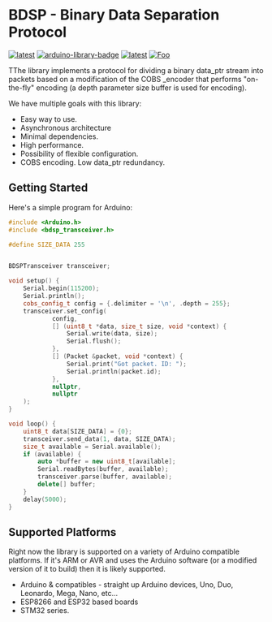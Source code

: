 **BDSP** - Binary Data Separation Protocol
===========
[![latest](https://img.shields.io/badge/release-alhpa-blueviolet.svg?color=00aa00)](https://github.com/GyverLibs/GyverMAX6675/releases/latest/download/GyverMAX6675.zip)
[![arduino-library-badge](https://www.ardu-badge.com/badge/ToDo.svg)]()
[![latest](https://img.shields.io/badge/PlatformIO-ToDo-blueviolet.svg?color=00aa00)]()
[![Foo](https://img.shields.io/badge/README-RUSSIAN-blueviolet.svg?style=flat-square)](https://github-com.translate.goog/KobaProduction/BDSP?_x_tr_sl=en&_x_tr_tl=ru)


TThe library implements a protocol for dividing a binary data_ptr stream into packets based on a modification of the COBS _encoder that performs "on-the-fly" encoding (a depth parameter size buffer is used for encoding).

We have multiple goals with this library:

* Easy way to use.
* Asynchronous architecture
* Minimal dependencies.
* High performance.
* Possibility of flexible configuration.
* COBS encoding. Low data_ptr redundancy.


## Getting Started

Here's a simple program for Arduino:

```cpp
#include <Arduino.h>
#include <bdsp_transceiver.h>

#define SIZE_DATA 255


BDSPTransceiver transceiver;

void setup() {
    Serial.begin(115200);
    Serial.println();
    cobs_config_t config = {.delimiter = '\n', .depth = 255};
    transceiver.set_config(
            config,
            [] (uint8_t *data, size_t size, void *context) {
                Serial.write(data, size);
                Serial.flush();
            },
            [] (Packet &packet, void *context) {
                Serial.print("Got packet. ID: ");
                Serial.println(packet.id);
            },
            nullptr,
            nullptr
    );
}

void loop() {
    uint8_t data[SIZE_DATA] = {0};
    transceiver.send_data(1, data, SIZE_DATA);
    size_t available = Serial.available();
    if (available) {
        auto *buffer = new uint8_t[available];
        Serial.readBytes(buffer, available);
        transceiver.parse(buffer, available);
        delete[] buffer;
    }
    delay(5000);
}
```

## Supported Platforms

Right now the library is supported on a variety of Arduino compatible platforms.  If it's ARM or AVR and uses the Arduino software (or a modified version of it to build) then it is likely supported. 

* Arduino & compatibles - straight up Arduino devices, Uno, Duo, Leonardo, Mega, Nano, etc...
* ESP8266 and ESP32 based boards
* STM32 series.
